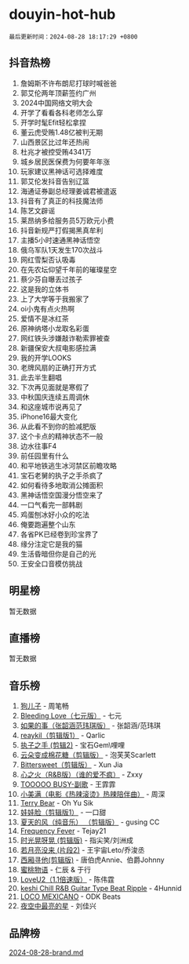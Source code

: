 # douyin-hot-hub

`最后更新时间：2024-08-28 18:17:29 +0800`

## 抖音热榜

1. 詹姆斯不许布朗尼打球时喊爸爸
1. 郭艾伦两年顶薪签约广州
1. 2024中国网络文明大会
1. 开学了看看各科老师怎么穿
1. 开学时髦Efit轻松拿捏
1. 董云虎受贿1.48亿被判无期
1. 山西景区比过年还热闹
1. 杜兆才被控受贿4341万
1. 城乡居民医保费为何要年年涨
1. 玩家建议黑神话可选择难度
1. 郭艾伦发抖音告别辽篮
1. 海通证券副总经理姜诚君被遣返
1. 抖音有了真正的科技魔法师
1. 陈艺文辟谣
1. 莱昂纳多给服务员5万欧元小费
1. 抖音新规严打假揭黑真牟利
1. 主播5小时速通黑神话悟空
1. 俄乌军队1天发生170次战斗
1. 网红雪梨否认吸毒
1. 在先农坛仰望千年前的璀璨星空
1. 蔡少芬自曝丢过孩子
1. 这是我的立体书
1. 上了大学等于我搬家了
1. oi小鬼有点火热啊
1. 爱情不是冰红茶
1. 原神纳塔小龙取名彩蛋
1. 网红铁头涉嫌敲诈勒索罪被查
1. 新疆保安大叔电影感拉满
1. 我的开学LOOKS
1. 老牌风扇的正确打开方式
1. 此去半生翻唱
1. 下次再见面就是寒假了
1. 中秋国庆连续五周调休
1. 和这座城市说再见了
1. iPhone16最大变化
1. 从此看不到你的脸减肥版
1. 这个卡点的精神状态不一般
1. 边水往事F4
1. 前任园里有什么
1. 和平地铁逃生冰河禁区前瞻攻略
1. 宝石老舅的执子之手杀疯了
1. 如何看待多地取消公摊面积
1. 黑神话悟空国漫分悟空来了
1. 一口气看完一部韩剧
1. 鸡蛋刨冰好小众的吃法
1. 俺要跑遍整个山东
1. 各省PK已经卷到珍宝界了
1. 缘分注定它是我的猫
1. 生活昏暗但你是自己的光
1. 王安全口音模仿挑战

## 明星榜

暂无数据

## 直播榜

暂无数据

## 音乐榜

1. [狗儿子](https://sf5-hl-cdn-tos.douyinstatic.com/obj/tos-cn-ve-2774/osvuItF7HhQ8nfz5BHDCMbu5ZOmgxBGtmcEpfn) - 周笔畅
1. [Bleeding Love（七元版）](https://sf3-cdn-tos.douyinstatic.com/obj/tos-cn-ve-2774/oEgC9eZFHQ1MfSRnrfkzFp8AayDWqAQMABBgUs) - 七元
1. [如果的事（张韶涵范玮琪版）](https://sf5-hl-cdn-tos.douyinstatic.com/obj/tos-cn-ve-2774/owI7MDDyzHddFIDNOFiTf8qYP1fafEiAgmjsCv) - 张韶涵/范玮琪
1. [reaykil（剪辑版1）](https://sf5-hl-cdn-tos.douyinstatic.com/obj/tos-cn-ve-2774/osSIWpEdiiBoAWKQMsIBhmw1wUEJn5z20ANfA9) - Qarlic
1. [执子之手 (剪辑2)](https://sf3-cdn-tos.douyinstatic.com/obj/tos-cn-ve-2774/oUoZLQjCc31XzqsBnBQUNgeKtYPBcgbFDwtfcu) - 宝石Gem\哩哩
1. [云朵变成棉花糖（剪辑版）](https://sf5-hl-cdn-tos.douyinstatic.com/obj/tos-cn-ve-2774/o8LC84GQLALFfXeyJmh8KE61byVQYMMeAZLfEI) - 泡芙芙Scarlett
1. [Bittersweet（剪辑版）](https://sf5-hl-cdn-tos.douyinstatic.com/obj/tos-cn-ve-2774/oIR5xcAceFQosUeHXGzNQpCesIBELaANA2RYoJ) - Xun Jia
1. [心之火（R&B版）（谁的爱不疯）](https://sf3-cdn-tos.douyinstatic.com/obj/tos-cn-ve-2774/okemkEDaIBBE3OosftCgMxlFkLQZRw37t36ZQv) - Zxxy
1. [TOOOOO BUSY-副歌](https://sf3-cdn-tos.douyinstatic.com/obj/tos-cn-ve-2774/o0fmjGZetNDjSM5EimFs2QlzBg30YgByJMRQrC) - 王霏霏
1. [小美满（电影《热辣滚烫》热辣陪伴曲）](https://sf5-hl-cdn-tos.douyinstatic.com/obj/tos-cn-ve-2774/o0GAn2lSgfZIDUgtevCGDQYnFg4CwnrBaxbTZL) - 周深
1. [Terry Bear](https://sf3-cdn-tos.douyinstatic.com/obj/tos-cn-ve-2774/oY98zQoBzAv3LMriiCP1nBInWAHWfS2wisMjSc) - Oh Yu Sik
1. [娃娃脸（剪辑版1）](https://sf5-hl-cdn-tos.douyinstatic.com/obj/tos-cn-ve-2774/oIimSCgQoNUePTAZ1Ba7TeADY4KetGYsVFeaaB) - 一口甜
1. [夏天的风（纯音乐） （剪辑版）](https://sf5-hl-cdn-tos.douyinstatic.com/obj/tos-cn-ve-2774/oUzLjBZZFQAoNRmGokEeD5zfQCObp6UeFAnTa6) - gusing CC
1. [Frequency Fever](https://sf5-hl-cdn-tos.douyinstatic.com/obj/tos-cn-ve-2774/os94PCgvfCQSGh1ogDZmrFB6eEACFtZXwHEYHh) - Tejay21
1. [时光晃呀晃 (剪辑版)](https://sf5-hl-cdn-tos.douyinstatic.com/obj/tos-cn-ve-2774/o8ACeQem3gwI1x3GIYGAfKG0LJebKFRJDwRwyW) - 指尖笑/刘洲成
1. [若月亮没来 (片段2)](https://sf5-hl-cdn-tos.douyinstatic.com/obj/tos-cn-ve-2774/ocQavLLjkCOeDxGyYeIMGgNAIwJ0QXE1Ve3Fzv) - 王宇宙Leto/乔浚丞
1. [西厢寻他(剪辑版)](https://sf3-cdn-tos.douyinstatic.com/obj/tos-cn-ve-2774/oUsAVfAQKlRNxEv5qxvIB8o5qmIWUcXbzJKJhw) - 唐伯虎Annie、伯爵Johnny
1. [蜜桃物语](https://sf5-hl-cdn-tos.douyinstatic.com/obj/tos-cn-ve-2774/oIhOSCZtIACtYU4XQkngiW9kCBfVD1Fz9IYeqL) - 仁辰 & 于行
1. [LoveU2（1.1倍速版）](https://sf5-hl-cdn-tos.douyinstatic.com/obj/tos-cn-ve-2774/oQMeDffLaEmgMwgCOEMAFCI6INzoFPgWdD0rsa) - 陈伟霆
1. [keshi Chill R&B Guitar Type Beat Ripple](https://sf5-hl-cdn-tos.douyinstatic.com/obj/tos-cn-ve-2774/okQIfmitAB3HpgZQo0YCEFEACcDhQngn0fkFIC) - 4Hunnid
1. [LOCO MEXICANO](https://sf5-hl-cdn-tos.douyinstatic.com/obj/tos-cn-ve-2774/owxVoxJorA4ILBfsMAjU6t7O1xW9w0tS7EYzh6) - ODK Beats
1. [夜空中最亮的星](https://sf5-hl-cdn-tos.douyinstatic.com/obj/tos-cn-ve-2774/o4IfgGwqqnFeXEMGaS8JBzJAdayAaCeoxqbjCD) - 刘佳兴

## 品牌榜

[2024-08-28-brand.md](2024-08-28-brand.md)
